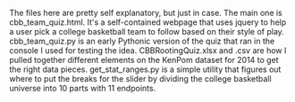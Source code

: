 The files here are pretty self explanatory, but just in case. The main one is cbb_team_quiz.html. It's a self-contained webpage that uses jquery to help a user pick a college basketball team to follow based on their style of play. cbb_team_quiz.py is an early Pythonic version of the quiz that ran in the console I used for testing the idea. CBBRootingQuiz.xlsx and .csv are how I pulled together different elements on the KenPom dataset for 2014 to get the right data pieces. get_stat_ranges.py is a simple utility that figures out where to put the breaks for the slider by dividing the college basketball universe into 10 parts with 11 endpoints.
